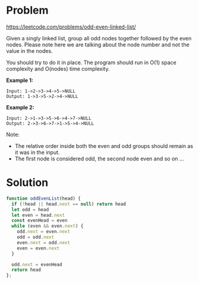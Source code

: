 # Problem 

https://leetcode.com/problems/odd-even-linked-list/

Given a singly linked list, group all odd nodes together followed by the even
nodes. Please note here we are talking about the node number and not the value
in the nodes.

You should try to do it in place. The program should run in O(1) space
complexity and O(nodes) time complexity.

**Example 1:**

```
Input: 1->2->3->4->5->NULL
Output: 1->3->5->2->4->NULL
```

**Example 2:**

```
Input: 2->1->3->5->6->4->7->NULL
Output: 2->3->6->7->1->5->4->NULL
```

Note:
- The relative order inside both the even and odd groups should remain as it was
  in the input.
- The first node is considered odd, the second node even and so on ...

# Solution

```javascript
function oddEvenList(head) {
  if (!head || head.next == null) return head
  let odd = head
  let even = head.next
  const evenHead = even
  while (even && even.next) {
    odd.next = even.next
    odd = odd.next
    even.next = odd.next
    even = even.next
  }

  odd.next = evenHead
  return head
};
```
